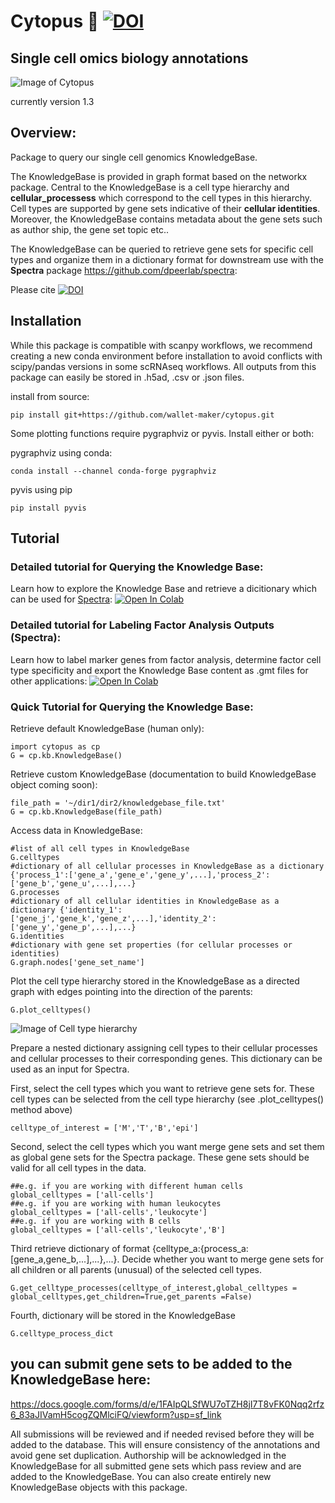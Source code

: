 # Cytopus :octopus: [![DOI](https://zenodo.org/badge/389175717.svg)](https://zenodo.org/badge/latestdoi/389175717)


## Single cell omics biology annotations

![Image of Cytopus](https://github.com/wallet-maker/cytopus/blob/main/img/cytopus_v1.1_stable_graph.png)

currently version 1.3

## Overview:

Package to query our single cell genomics KnowledgeBase.

The KnowledgeBase is provided in graph format based on the networkx package. Central to the KnowledgeBase is a cell type hierarchy and **cellular_processess** which correspond to the cell types in this hierarchy. Cell types are supported by gene sets indicative of their **cellular identities**. Moreover, the KnowledgeBase contains metadata about the gene sets such as author ship, the gene set topic etc.. 

The KnowledgeBase can be queried to retrieve gene sets for specific cell types and organize them in a dictionary format for downstream use with the **Spectra** package https://github.com/dpeerlab/spectra: 

Please cite [![DOI](https://zenodo.org/badge/389175717.svg)](https://zenodo.org/badge/latestdoi/389175717)

## Installation

While this package is compatible with scanpy workflows, we recommend creating a new conda environment before installation to avoid conflicts with scipy/pandas versions in some scRNAseq workflows. All outputs from this package can easily be stored in .h5ad, .csv or .json files.

install from source:

```
pip install git+https://github.com/wallet-maker/cytopus.git
```

Some plotting functions require pygraphviz or pyvis. Install either or both:

pygraphviz using conda:
```
conda install --channel conda-forge pygraphviz
```

pyvis using pip
```
pip install pyvis
```

## Tutorial

### Detailed tutorial for Querying the Knowledge Base:
Learn how to explore the Knowledge Base and retrieve a dicitionary which can be used for [Spectra](https://github.com/dpeerlab/spectra):
[![Open In Colab](https://colab.research.google.com/assets/colab-badge.svg)](https://colab.research.google.com/github/wallet-maker/cytopus/blob/main/notebooks/KnowledgeBase_queries_colaboratory.ipynb)

### Detailed tutorial for Labeling Factor Analysis Outputs (Spectra):
Learn how to label marker genes from factor analysis, determine factor cell type specificity and export the Knowledge Base content as .gmt files for other applications:
[![Open In Colab](https://colab.research.google.com/assets/colab-badge.svg)](https://colab.research.google.com/github/wallet-maker/cytopus/blob/main/notebooks/Cytopus_utils_tutorial.ipynb)

### Quick Tutorial for Querying the Knowledge Base:

Retrieve default KnowledgeBase (human only):

```
import cytopus as cp
G = cp.kb.KnowledgeBase()
```
Retrieve custom KnowledgeBase (documentation to build KnowledgeBase object coming soon):
```
file_path = '~/dir1/dir2/knowledgebase_file.txt'
G = cp.kb.KnowledgeBase(file_path)
```
Access data in KnowledgeBase:
```
#list of all cell types in KnowledgeBase
G.celltypes
#dictionary of all cellular processes in KnowledgeBase as a dictionary {'process_1':['gene_a','gene_e','gene_y',...],'process_2':['gene_b','gene_u',...],...}
G.processes
#dictionary of all cellular identities in KnowledgeBase as a dictionary {'identity_1':['gene_j','gene_k','gene_z',...],'identity_2':['gene_y','gene_p',...],...}
G.identities
#dictionary with gene set properties (for cellular processes or identities)
G.graph.nodes['gene_set_name']
```

Plot the cell type hierarchy stored in the KnowledgeBase as a directed graph with edges pointing into the direction of the parents:
```
G.plot_celltypes()
```


![Image of Cell type hierarchy](https://github.com/wallet-maker/cytopus/blob/main/img/celltype_hierarchy_1.2.png)



Prepare a nested dictionary assigning cell types to their cellular processes and cellular processes to their corresponding genes. This dictionary can be used as an input for Spectra.

First, select the cell types which you want to retrieve gene sets for. 
These cell types can be selected from the cell type hierarchy (see .plot_celltypes() method above)
```
celltype_of_interest = ['M','T','B','epi']
```

Second, select the cell types which you want merge gene sets and set them as global gene sets for the Spectra package. These gene sets should be valid for all cell types in the data. 
```
##e.g. if you are working with different human cells
global_celltypes = ['all-cells']
##e.g. if you are working with human leukocytes
global_celltypes = ['all-cells','leukocyte']
##e.g. if you are working with B cells
global_celltypes = ['all-cells','leukocyte','B']
```

Third retrieve dictionary of format {celltype_a:{process_a:[gene_a,gene_b,...],...},...}.
Decide whether you want to merge gene sets for all children or all parents (unusual) of the selected cell types.
```
G.get_celltype_processes(celltype_of_interest,global_celltypes = global_celltypes,get_children=True,get_parents =False)
```

Fourth, dictionary will be stored in the KnowledgeBase
```
G.celltype_process_dict
```

## you can submit gene sets to be added to the KnowledgeBase here:

https://docs.google.com/forms/d/e/1FAIpQLSfWU7oTZH8jI7T8vFK0Nqq2rfz6_83aJIVamH5cogZQMlciFQ/viewform?usp=sf_link

All submissions will be reviewed and if needed revised before they will be added to the database. This will ensure consistency of the annotations and avoid gene set duplication. Authorship will be acknowledged in the KnowledgeBase for all submitted gene sets which pass review and are added to the KnowledgeBase. You can also create entirely new KnowledgeBase objects with this package.

